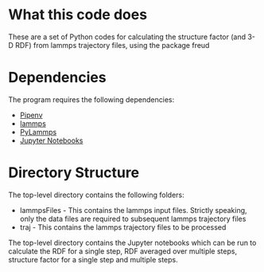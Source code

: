# What this code does
These are a set of Python codes for calculating the structure factor (and 3-D RDF) from lammps trajectory files, using the package freud

# Dependencies 

The program requires the following dependencies:

* [Pipenv](https://pipenv.readthedocs.io/en/latest/) 
* [lammps](https://lammps.sandia.gov/doc/Manual.html)
* [PyLammps](https://lammps.sandia.gov/doc/Howto_pylammps.html)
* [Jupyter Notebooks](http://jupyter.org/install.html)

# Directory Structure
The top-level directory contains the following folders:
* lammpsFiles - This contains the lammps input files. Strictly speaking, only the data files are required to subsequent lammps trajectory files
* traj - This contains the lammps trajectory files to be processed

The top-level directory contains the Jupyter notebooks which can be run to calculate the RDF for a single step, RDF averaged over multiple steps, structure factor for a single step and multiple steps.

